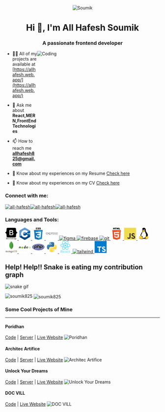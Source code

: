 
<!-- ![Front-End Developer (2)](https://user-images.githubusercontent.com/108381781/210224908-8aa09579-d33a-42b5-859e-f7c12d1b0877.png) -->
<!--![Front-End Developer (1)](https://user-images.githubusercontent.com/108381781/210835480-bd3937c6-50dc-40f5-820c-aba4fd9cf9fc.gif)-->

<div align="center"><img align="center"  alt="Soumik" width="400" height="500"  src="https://i.ibb.co/8B5rL0t/IMG-39911-removebg-preview.png"></div>

<h1 align="center">Hi 👋, I'm All Hafesh Soumik</h1>
<h3 align="center">A passionate frontend developer</h3> 
<img align="right" alt="Coding" width="400" height="350"  src="https://i.ibb.co/VYZ5F3j/coding.gif">


- 👨‍💻 All of my projects are available at [https://allhafesh.web.app/](https://allhafesh.web.app/)

- 💬 Ask me about **React,MERN,FrontEnd Technologies**

- 📫 How to reach me **allhafesh825@gmail.com**

- 📄 Know about my experiences on my Resume [Check here](https://drive.google.com/file/d/12gKmHfRGDusUD7Gyk21-RHMwrPBBBPvK/view?usp=share_link)
- 📄 Know about my experiences on my CV [Check here](https://drive.google.com/file/d/1N5LkjMPnYOL6fMRVUq3nzhxgTkHCWKut/view?usp=sharing)

<h3 align="left">Connect with me:</h3>
<p align="left">
<a href="https://www.linkedin.com/in/all-hafesh/" target="blank"><img align="center" src="https://i.ibb.co/1zKqPmd/unnamed.png" alt="all-hafesh" height="30" width="40" /></a><a href="https://www.facebook.com/allhafesh" target="blank"><img align="center" src="https://i.ibb.co/GxdQczd/Facebook-icon-svg.png" alt="all-hafesh" height="30" width="40" /></a><a href="https://www.instagram.com/soumik_00/" target="blank"><img align="center" src="https://i.ibb.co/2kpb1YC/Instagram-logo-2022-svg.webp" alt="all-hafesh" height="30" width="40" /></a>
</p>

<h3 align="left">Languages and Tools:</h3>
<p align="left"> <a href="https://getbootstrap.com" target="_blank" rel="noreferrer"> <img src="https://raw.githubusercontent.com/devicons/devicon/master/icons/bootstrap/bootstrap-plain-wordmark.svg" alt="bootstrap" width="40" height="40"/> </a> <a href="https://www.w3schools.com/cpp/" target="_blank" rel="noreferrer"> <img src="https://raw.githubusercontent.com/devicons/devicon/master/icons/cplusplus/cplusplus-original.svg" alt="cplusplus" width="40" height="40"/> </a> <a href="https://www.w3schools.com/css/" target="_blank" rel="noreferrer"> <img src="https://raw.githubusercontent.com/devicons/devicon/master/icons/css3/css3-original-wordmark.svg" alt="css3" width="40" height="40"/> </a> <a href="https://expressjs.com" target="_blank" rel="noreferrer"> <img src="https://raw.githubusercontent.com/devicons/devicon/master/icons/express/express-original-wordmark.svg" alt="express" width="40" height="40"/> </a> <a href="https://www.figma.com/" target="_blank" rel="noreferrer"> <img src="https://www.vectorlogo.zone/logos/figma/figma-icon.svg" alt="figma" width="40" height="40"/> </a> <a href="https://firebase.google.com/" target="_blank" rel="noreferrer"> <img src="https://www.vectorlogo.zone/logos/firebase/firebase-icon.svg" alt="firebase" width="40" height="40"/> </a> <a href="https://git-scm.com/" target="_blank" rel="noreferrer"> <img src="https://www.vectorlogo.zone/logos/git-scm/git-scm-icon.svg" alt="git" width="40" height="40"/> </a> <a href="https://www.w3.org/html/" target="_blank" rel="noreferrer"> <img src="https://raw.githubusercontent.com/devicons/devicon/master/icons/html5/html5-original-wordmark.svg" alt="html5" width="40" height="40"/> </a> <a href="https://developer.mozilla.org/en-US/docs/Web/JavaScript" target="_blank" rel="noreferrer"> <img src="https://raw.githubusercontent.com/devicons/devicon/master/icons/javascript/javascript-original.svg" alt="javascript" width="40" height="40"/> </a> <a href="https://www.linux.org/" target="_blank" rel="noreferrer"> <img src="https://raw.githubusercontent.com/devicons/devicon/master/icons/linux/linux-original.svg" alt="linux" width="40" height="40"/> </a> <a href="https://www.mongodb.com/" target="_blank" rel="noreferrer"> <img src="https://raw.githubusercontent.com/devicons/devicon/master/icons/mongodb/mongodb-original-wordmark.svg" alt="mongodb" width="40" height="40"/> </a> <a href="https://nodejs.org" target="_blank" rel="noreferrer"> <img src="https://raw.githubusercontent.com/devicons/devicon/master/icons/nodejs/nodejs-original-wordmark.svg" alt="nodejs" width="40" height="40"/> </a> <a href="https://www.php.net" target="_blank" rel="noreferrer"> <img src="https://raw.githubusercontent.com/devicons/devicon/master/icons/php/php-original.svg" alt="php" width="40" height="40"/> </a> <a href="https://www.python.org" target="_blank" rel="noreferrer"> <img src="https://raw.githubusercontent.com/devicons/devicon/master/icons/python/python-original.svg" alt="python" width="40" height="40"/> </a> <a href="https://reactjs.org/" target="_blank" rel="noreferrer"> <img src="https://raw.githubusercontent.com/devicons/devicon/master/icons/react/react-original-wordmark.svg" alt="react" width="40" height="40"/> </a> <a href="https://tailwindcss.com/" target="_blank" rel="noreferrer"> <img src="https://www.vectorlogo.zone/logos/tailwindcss/tailwindcss-icon.svg" alt="tailwind" width="40" height="40"/> </a> <a href="https://www.typescriptlang.org/" target="_blank" rel="noreferrer"> <img src="https://raw.githubusercontent.com/devicons/devicon/master/icons/typescript/typescript-original.svg" alt="typescript" width="40" height="40"/> </a> </p>

## Help! Help!! Snake is eating my contribution graph
![snake gif](https://i.ibb.co/NY2V8CX/github-contribution-grid-snake.gif)

<p><img align="left" src="https://github-readme-stats.vercel.app/api/top-langs?username=soumik825&show_icons=true&locale=en&layout=compact" alt="soumik825" /></p>

<p>&nbsp;<img align="center" src="https://github-readme-stats.vercel.app/api?username=soumik825&show_icons=true&locale=en" alt="soumik825" /></p>

<h3 align="left">Some Cool Projects of Mine</h3>
<hr/>
<h4>Poridhan</h4> 
<a href="https://github.com/soumik825/resale-website" >Code</a> |
<a href="https://github.com/soumik825/resale-website-server" >Server</a> |
<a href="https://poriidhan.web.app/" >Live Website</a> 

<img alt="Poridhan" width="400" src="https://i.ibb.co/LZb6qNF/home.png">

<h4>Architec Artifice</h4> 
<a href="https://github.com/soumik825/architec-artifice" >Code</a> |
<a href="https://github.com/soumik825/architec-artifice-server" >Server</a> |
<a href="https://architec-artifice.web.app/" >Live Website</a> 

<img alt="Architec Artifice" width="400" src="https://i.ibb.co/D8vP8Qf/myreview.png">

<h4>Unlock Your Dreams</h4> 
<a href="https://github.com/soumik825/unlock-your-dream-cleient" >Code</a> |
<a href="https://github.com/soumik825/unlock-your-dream-server" >Server</a> |
<a href="https://unlock-your-dreams.web.app/" >Live Website</a> 

<img alt="Unlock Your Dreams" width="400" src="https://i.ibb.co/4KsS1fr/home.png">


<h4>DOC VILL</h4> 
<a href="https://github.com/soumik825/Doc-Vill" >Code</a> |
<a href="https://doc-vill.web.app/" >Live Website</a> 

<img alt="DOC VILL" width="400" src="https://i.ibb.co/sVH2Nj4/home.png">
<br/>







 
